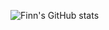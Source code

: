 ![Finn's GitHub stats](https://github-readme-stats.vercel.app/api?username=finngreig&theme=dark&show_icons=true)
